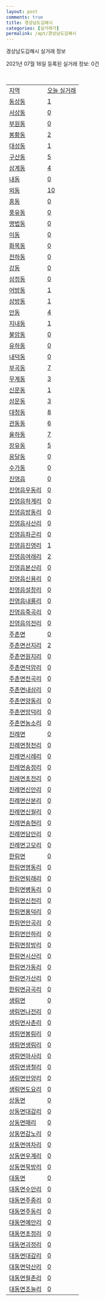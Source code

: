```yaml
---
layout: post
comments: true
title: 경상남도김해시
categories: [실거래가]
permalink: /apt/경상남도김해시
---
```


경상남도김해시 실거래 정보

2021년 07월 16일 등록된 실거래 정보: 0건

<script type="text/javascript">
  google.charts.load('current', {'packages':['corechart']});
  google.charts.setOnLoadCallback(drawChart);

  function drawChart() {
    var data = google.visualization.arrayToDataTable([['거래일', '매매', '전월세', '전매'], ['20-07', 240, 331, 48], ['20-08', 560, 545, 476], ['20-09', 635, 532, 248], ['20-10', 972, 534, 180], ['20-11', 2188, 632, 497], ['20-12', 1419, 695, 386], ['21-01', 782, 609, 195], ['21-02', 675, 783, 114], ['21-03', 946, 608, 146], ['21-04', 787, 499, 330], ['21-05', 1132, 495, 709], ['21-06', 1143, 459, 215], ['21-07', 205, 101, 19]]);

    var options = {
      title: '최근 1년간 유형별 거래량 추이',
      legend: { position: 'bottom' }
    };

    var chart = new google.visualization.LineChart(document.getElementById('columnchart_material'));
    chart.draw(data, (options));
  }
</script>

<div id="columnchart_material" style="width: 95%; margin-left: -35px"></div>
<br>
<table class="sortable">
  <tr>
    <td><a href="#">지역</a></td>
    <td><a href="#">오늘 실거래</a></td>
  </tr>

  
  <tr class="item">
    <td><a href="경상남도 김해시 동상동">동상동</a></td>
    <td><a href="경상남도 김해시 동상동">1</a></td>
  </tr>
    

  <tr class="item">
    <td><a href="경상남도 김해시 서상동">서상동</a></td>
    <td><a href="경상남도 김해시 서상동">0</a></td>
  </tr>
    

  <tr class="item">
    <td><a href="경상남도 김해시 부원동">부원동</a></td>
    <td><a href="경상남도 김해시 부원동">0</a></td>
  </tr>
    

  <tr class="item">
    <td><a href="경상남도 김해시 봉황동">봉황동</a></td>
    <td><a href="경상남도 김해시 봉황동">2</a></td>
  </tr>
    

  <tr class="item">
    <td><a href="경상남도 김해시 대성동">대성동</a></td>
    <td><a href="경상남도 김해시 대성동">1</a></td>
  </tr>
    

  <tr class="item">
    <td><a href="경상남도 김해시 구산동">구산동</a></td>
    <td><a href="경상남도 김해시 구산동">5</a></td>
  </tr>
    

  <tr class="item">
    <td><a href="경상남도 김해시 삼계동">삼계동</a></td>
    <td><a href="경상남도 김해시 삼계동">4</a></td>
  </tr>
    

  <tr class="item">
    <td><a href="경상남도 김해시 내동">내동</a></td>
    <td><a href="경상남도 김해시 내동">0</a></td>
  </tr>
    

  <tr class="item">
    <td><a href="경상남도 김해시 외동">외동</a></td>
    <td><a href="경상남도 김해시 외동">10</a></td>
  </tr>
    

  <tr class="item">
    <td><a href="경상남도 김해시 흥동">흥동</a></td>
    <td><a href="경상남도 김해시 흥동">0</a></td>
  </tr>
    

  <tr class="item">
    <td><a href="경상남도 김해시 풍유동">풍유동</a></td>
    <td><a href="경상남도 김해시 풍유동">0</a></td>
  </tr>
    

  <tr class="item">
    <td><a href="경상남도 김해시 명법동">명법동</a></td>
    <td><a href="경상남도 김해시 명법동">0</a></td>
  </tr>
    

  <tr class="item">
    <td><a href="경상남도 김해시 이동">이동</a></td>
    <td><a href="경상남도 김해시 이동">0</a></td>
  </tr>
    

  <tr class="item">
    <td><a href="경상남도 김해시 화목동">화목동</a></td>
    <td><a href="경상남도 김해시 화목동">0</a></td>
  </tr>
    

  <tr class="item">
    <td><a href="경상남도 김해시 전하동">전하동</a></td>
    <td><a href="경상남도 김해시 전하동">0</a></td>
  </tr>
    

  <tr class="item">
    <td><a href="경상남도 김해시 강동">강동</a></td>
    <td><a href="경상남도 김해시 강동">0</a></td>
  </tr>
    

  <tr class="item">
    <td><a href="경상남도 김해시 삼정동">삼정동</a></td>
    <td><a href="경상남도 김해시 삼정동">0</a></td>
  </tr>
    

  <tr class="item">
    <td><a href="경상남도 김해시 어방동">어방동</a></td>
    <td><a href="경상남도 김해시 어방동">1</a></td>
  </tr>
    

  <tr class="item">
    <td><a href="경상남도 김해시 삼방동">삼방동</a></td>
    <td><a href="경상남도 김해시 삼방동">1</a></td>
  </tr>
    

  <tr class="item">
    <td><a href="경상남도 김해시 안동">안동</a></td>
    <td><a href="경상남도 김해시 안동">4</a></td>
  </tr>
    

  <tr class="item">
    <td><a href="경상남도 김해시 지내동">지내동</a></td>
    <td><a href="경상남도 김해시 지내동">1</a></td>
  </tr>
    

  <tr class="item">
    <td><a href="경상남도 김해시 불암동">불암동</a></td>
    <td><a href="경상남도 김해시 불암동">0</a></td>
  </tr>
    

  <tr class="item">
    <td><a href="경상남도 김해시 유하동">유하동</a></td>
    <td><a href="경상남도 김해시 유하동">0</a></td>
  </tr>
    

  <tr class="item">
    <td><a href="경상남도 김해시 내덕동">내덕동</a></td>
    <td><a href="경상남도 김해시 내덕동">0</a></td>
  </tr>
    

  <tr class="item">
    <td><a href="경상남도 김해시 부곡동">부곡동</a></td>
    <td><a href="경상남도 김해시 부곡동">7</a></td>
  </tr>
    

  <tr class="item">
    <td><a href="경상남도 김해시 무계동">무계동</a></td>
    <td><a href="경상남도 김해시 무계동">3</a></td>
  </tr>
    

  <tr class="item">
    <td><a href="경상남도 김해시 신문동">신문동</a></td>
    <td><a href="경상남도 김해시 신문동">1</a></td>
  </tr>
    

  <tr class="item">
    <td><a href="경상남도 김해시 삼문동">삼문동</a></td>
    <td><a href="경상남도 김해시 삼문동">3</a></td>
  </tr>
    

  <tr class="item">
    <td><a href="경상남도 김해시 대청동">대청동</a></td>
    <td><a href="경상남도 김해시 대청동">8</a></td>
  </tr>
    

  <tr class="item">
    <td><a href="경상남도 김해시 관동동">관동동</a></td>
    <td><a href="경상남도 김해시 관동동">6</a></td>
  </tr>
    

  <tr class="item">
    <td><a href="경상남도 김해시 율하동">율하동</a></td>
    <td><a href="경상남도 김해시 율하동">7</a></td>
  </tr>
    

  <tr class="item">
    <td><a href="경상남도 김해시 장유동">장유동</a></td>
    <td><a href="경상남도 김해시 장유동">5</a></td>
  </tr>
    

  <tr class="item">
    <td><a href="경상남도 김해시 응달동">응달동</a></td>
    <td><a href="경상남도 김해시 응달동">0</a></td>
  </tr>
    

  <tr class="item">
    <td><a href="경상남도 김해시 수가동">수가동</a></td>
    <td><a href="경상남도 김해시 수가동">0</a></td>
  </tr>
    

  <tr class="item">
    <td><a href="경상남도 김해시 진영읍">진영읍</a></td>
    <td><a href="경상남도 김해시 진영읍">0</a></td>
  </tr>
    

  <tr class="item">
    <td><a href="경상남도 김해시 진영읍 우동리">진영읍우동리</a></td>
    <td><a href="경상남도 김해시 진영읍 우동리">0</a></td>
  </tr>
    

  <tr class="item">
    <td><a href="경상남도 김해시 진영읍 하계리">진영읍하계리</a></td>
    <td><a href="경상남도 김해시 진영읍 하계리">0</a></td>
  </tr>
    

  <tr class="item">
    <td><a href="경상남도 김해시 진영읍 방동리">진영읍방동리</a></td>
    <td><a href="경상남도 김해시 진영읍 방동리">0</a></td>
  </tr>
    

  <tr class="item">
    <td><a href="경상남도 김해시 진영읍 사산리">진영읍사산리</a></td>
    <td><a href="경상남도 김해시 진영읍 사산리">0</a></td>
  </tr>
    

  <tr class="item">
    <td><a href="경상남도 김해시 진영읍 좌곤리">진영읍좌곤리</a></td>
    <td><a href="경상남도 김해시 진영읍 좌곤리">0</a></td>
  </tr>
    

  <tr class="item">
    <td><a href="경상남도 김해시 진영읍 진영리">진영읍진영리</a></td>
    <td><a href="경상남도 김해시 진영읍 진영리">1</a></td>
  </tr>
    

  <tr class="item">
    <td><a href="경상남도 김해시 진영읍 여래리">진영읍여래리</a></td>
    <td><a href="경상남도 김해시 진영읍 여래리">2</a></td>
  </tr>
    

  <tr class="item">
    <td><a href="경상남도 김해시 진영읍 본산리">진영읍본산리</a></td>
    <td><a href="경상남도 김해시 진영읍 본산리">0</a></td>
  </tr>
    

  <tr class="item">
    <td><a href="경상남도 김해시 진영읍 신용리">진영읍신용리</a></td>
    <td><a href="경상남도 김해시 진영읍 신용리">0</a></td>
  </tr>
    

  <tr class="item">
    <td><a href="경상남도 김해시 진영읍 설창리">진영읍설창리</a></td>
    <td><a href="경상남도 김해시 진영읍 설창리">0</a></td>
  </tr>
    

  <tr class="item">
    <td><a href="경상남도 김해시 진영읍 내룡리">진영읍내룡리</a></td>
    <td><a href="경상남도 김해시 진영읍 내룡리">0</a></td>
  </tr>
    

  <tr class="item">
    <td><a href="경상남도 김해시 진영읍 죽곡리">진영읍죽곡리</a></td>
    <td><a href="경상남도 김해시 진영읍 죽곡리">0</a></td>
  </tr>
    

  <tr class="item">
    <td><a href="경상남도 김해시 진영읍 의전리">진영읍의전리</a></td>
    <td><a href="경상남도 김해시 진영읍 의전리">0</a></td>
  </tr>
    

  <tr class="item">
    <td><a href="경상남도 김해시 주촌면">주촌면</a></td>
    <td><a href="경상남도 김해시 주촌면">0</a></td>
  </tr>
    

  <tr class="item">
    <td><a href="경상남도 김해시 주촌면 선지리">주촌면선지리</a></td>
    <td><a href="경상남도 김해시 주촌면 선지리">2</a></td>
  </tr>
    

  <tr class="item">
    <td><a href="경상남도 김해시 주촌면 원지리">주촌면원지리</a></td>
    <td><a href="경상남도 김해시 주촌면 원지리">0</a></td>
  </tr>
    

  <tr class="item">
    <td><a href="경상남도 김해시 주촌면 덕암리">주촌면덕암리</a></td>
    <td><a href="경상남도 김해시 주촌면 덕암리">0</a></td>
  </tr>
    

  <tr class="item">
    <td><a href="경상남도 김해시 주촌면 천곡리">주촌면천곡리</a></td>
    <td><a href="경상남도 김해시 주촌면 천곡리">0</a></td>
  </tr>
    

  <tr class="item">
    <td><a href="경상남도 김해시 주촌면 내삼리">주촌면내삼리</a></td>
    <td><a href="경상남도 김해시 주촌면 내삼리">0</a></td>
  </tr>
    

  <tr class="item">
    <td><a href="경상남도 김해시 주촌면 양동리">주촌면양동리</a></td>
    <td><a href="경상남도 김해시 주촌면 양동리">0</a></td>
  </tr>
    

  <tr class="item">
    <td><a href="경상남도 김해시 주촌면 망덕리">주촌면망덕리</a></td>
    <td><a href="경상남도 김해시 주촌면 망덕리">0</a></td>
  </tr>
    

  <tr class="item">
    <td><a href="경상남도 김해시 주촌면 농소리">주촌면농소리</a></td>
    <td><a href="경상남도 김해시 주촌면 농소리">0</a></td>
  </tr>
    

  <tr class="item">
    <td><a href="경상남도 김해시 진례면">진례면</a></td>
    <td><a href="경상남도 김해시 진례면">0</a></td>
  </tr>
    

  <tr class="item">
    <td><a href="경상남도 김해시 진례면 청천리">진례면청천리</a></td>
    <td><a href="경상남도 김해시 진례면 청천리">0</a></td>
  </tr>
    

  <tr class="item">
    <td><a href="경상남도 김해시 진례면 시례리">진례면시례리</a></td>
    <td><a href="경상남도 김해시 진례면 시례리">0</a></td>
  </tr>
    

  <tr class="item">
    <td><a href="경상남도 김해시 진례면 송정리">진례면송정리</a></td>
    <td><a href="경상남도 김해시 진례면 송정리">0</a></td>
  </tr>
    

  <tr class="item">
    <td><a href="경상남도 김해시 진례면 초전리">진례면초전리</a></td>
    <td><a href="경상남도 김해시 진례면 초전리">0</a></td>
  </tr>
    

  <tr class="item">
    <td><a href="경상남도 김해시 진례면 신안리">진례면신안리</a></td>
    <td><a href="경상남도 김해시 진례면 신안리">0</a></td>
  </tr>
    

  <tr class="item">
    <td><a href="경상남도 김해시 진례면 산본리">진례면산본리</a></td>
    <td><a href="경상남도 김해시 진례면 산본리">0</a></td>
  </tr>
    

  <tr class="item">
    <td><a href="경상남도 김해시 진례면 신월리">진례면신월리</a></td>
    <td><a href="경상남도 김해시 진례면 신월리">0</a></td>
  </tr>
    

  <tr class="item">
    <td><a href="경상남도 김해시 진례면 송현리">진례면송현리</a></td>
    <td><a href="경상남도 김해시 진례면 송현리">0</a></td>
  </tr>
    

  <tr class="item">
    <td><a href="경상남도 김해시 진례면 담안리">진례면담안리</a></td>
    <td><a href="경상남도 김해시 진례면 담안리">0</a></td>
  </tr>
    

  <tr class="item">
    <td><a href="경상남도 김해시 진례면 고모리">진례면고모리</a></td>
    <td><a href="경상남도 김해시 진례면 고모리">0</a></td>
  </tr>
    

  <tr class="item">
    <td><a href="경상남도 김해시 한림면">한림면</a></td>
    <td><a href="경상남도 김해시 한림면">0</a></td>
  </tr>
    

  <tr class="item">
    <td><a href="경상남도 김해시 한림면 명동리">한림면명동리</a></td>
    <td><a href="경상남도 김해시 한림면 명동리">0</a></td>
  </tr>
    

  <tr class="item">
    <td><a href="경상남도 김해시 한림면 퇴래리">한림면퇴래리</a></td>
    <td><a href="경상남도 김해시 한림면 퇴래리">0</a></td>
  </tr>
    

  <tr class="item">
    <td><a href="경상남도 김해시 한림면 병동리">한림면병동리</a></td>
    <td><a href="경상남도 김해시 한림면 병동리">0</a></td>
  </tr>
    

  <tr class="item">
    <td><a href="경상남도 김해시 한림면 신천리">한림면신천리</a></td>
    <td><a href="경상남도 김해시 한림면 신천리">0</a></td>
  </tr>
    

  <tr class="item">
    <td><a href="경상남도 김해시 한림면 용덕리">한림면용덕리</a></td>
    <td><a href="경상남도 김해시 한림면 용덕리">0</a></td>
  </tr>
    

  <tr class="item">
    <td><a href="경상남도 김해시 한림면 안곡리">한림면안곡리</a></td>
    <td><a href="경상남도 김해시 한림면 안곡리">0</a></td>
  </tr>
    

  <tr class="item">
    <td><a href="경상남도 김해시 한림면 안하리">한림면안하리</a></td>
    <td><a href="경상남도 김해시 한림면 안하리">0</a></td>
  </tr>
    

  <tr class="item">
    <td><a href="경상남도 김해시 한림면 장방리">한림면장방리</a></td>
    <td><a href="경상남도 김해시 한림면 장방리">0</a></td>
  </tr>
    

  <tr class="item">
    <td><a href="경상남도 김해시 한림면 시산리">한림면시산리</a></td>
    <td><a href="경상남도 김해시 한림면 시산리">0</a></td>
  </tr>
    

  <tr class="item">
    <td><a href="경상남도 김해시 한림면 가동리">한림면가동리</a></td>
    <td><a href="경상남도 김해시 한림면 가동리">0</a></td>
  </tr>
    

  <tr class="item">
    <td><a href="경상남도 김해시 한림면 가산리">한림면가산리</a></td>
    <td><a href="경상남도 김해시 한림면 가산리">0</a></td>
  </tr>
    

  <tr class="item">
    <td><a href="경상남도 김해시 한림면 금곡리">한림면금곡리</a></td>
    <td><a href="경상남도 김해시 한림면 금곡리">0</a></td>
  </tr>
    

  <tr class="item">
    <td><a href="경상남도 김해시 생림면">생림면</a></td>
    <td><a href="경상남도 김해시 생림면">0</a></td>
  </tr>
    

  <tr class="item">
    <td><a href="경상남도 김해시 생림면 나전리">생림면나전리</a></td>
    <td><a href="경상남도 김해시 생림면 나전리">0</a></td>
  </tr>
    

  <tr class="item">
    <td><a href="경상남도 김해시 생림면 사촌리">생림면사촌리</a></td>
    <td><a href="경상남도 김해시 생림면 사촌리">0</a></td>
  </tr>
    

  <tr class="item">
    <td><a href="경상남도 김해시 생림면 봉림리">생림면봉림리</a></td>
    <td><a href="경상남도 김해시 생림면 봉림리">0</a></td>
  </tr>
    

  <tr class="item">
    <td><a href="경상남도 김해시 생림면 생림리">생림면생림리</a></td>
    <td><a href="경상남도 김해시 생림면 생림리">0</a></td>
  </tr>
    

  <tr class="item">
    <td><a href="경상남도 김해시 생림면 마사리">생림면마사리</a></td>
    <td><a href="경상남도 김해시 생림면 마사리">0</a></td>
  </tr>
    

  <tr class="item">
    <td><a href="경상남도 김해시 생림면 생철리">생림면생철리</a></td>
    <td><a href="경상남도 김해시 생림면 생철리">0</a></td>
  </tr>
    

  <tr class="item">
    <td><a href="경상남도 김해시 생림면 안양리">생림면안양리</a></td>
    <td><a href="경상남도 김해시 생림면 안양리">0</a></td>
  </tr>
    

  <tr class="item">
    <td><a href="경상남도 김해시 생림면 도요리">생림면도요리</a></td>
    <td><a href="경상남도 김해시 생림면 도요리">0</a></td>
  </tr>
    

  <tr class="item">
    <td><a href="경상남도 김해시 상동면">상동면</a></td>
    <td><a href="경상남도 김해시 상동면">0</a></td>
  </tr>
    

  <tr class="item">
    <td><a href="경상남도 김해시 상동면 대감리">상동면대감리</a></td>
    <td><a href="경상남도 김해시 상동면 대감리">0</a></td>
  </tr>
    

  <tr class="item">
    <td><a href="경상남도 김해시 상동면 매리">상동면매리</a></td>
    <td><a href="경상남도 김해시 상동면 매리">0</a></td>
  </tr>
    

  <tr class="item">
    <td><a href="경상남도 김해시 상동면 감노리">상동면감노리</a></td>
    <td><a href="경상남도 김해시 상동면 감노리">0</a></td>
  </tr>
    

  <tr class="item">
    <td><a href="경상남도 김해시 상동면 여차리">상동면여차리</a></td>
    <td><a href="경상남도 김해시 상동면 여차리">0</a></td>
  </tr>
    

  <tr class="item">
    <td><a href="경상남도 김해시 상동면 우계리">상동면우계리</a></td>
    <td><a href="경상남도 김해시 상동면 우계리">0</a></td>
  </tr>
    

  <tr class="item">
    <td><a href="경상남도 김해시 상동면 묵방리">상동면묵방리</a></td>
    <td><a href="경상남도 김해시 상동면 묵방리">0</a></td>
  </tr>
    

  <tr class="item">
    <td><a href="경상남도 김해시 대동면">대동면</a></td>
    <td><a href="경상남도 김해시 대동면">0</a></td>
  </tr>
    

  <tr class="item">
    <td><a href="경상남도 김해시 대동면 수안리">대동면수안리</a></td>
    <td><a href="경상남도 김해시 대동면 수안리">0</a></td>
  </tr>
    

  <tr class="item">
    <td><a href="경상남도 김해시 대동면 주중리">대동면주중리</a></td>
    <td><a href="경상남도 김해시 대동면 주중리">0</a></td>
  </tr>
    

  <tr class="item">
    <td><a href="경상남도 김해시 대동면 주동리">대동면주동리</a></td>
    <td><a href="경상남도 김해시 대동면 주동리">0</a></td>
  </tr>
    

  <tr class="item">
    <td><a href="경상남도 김해시 대동면 예안리">대동면예안리</a></td>
    <td><a href="경상남도 김해시 대동면 예안리">0</a></td>
  </tr>
    

  <tr class="item">
    <td><a href="경상남도 김해시 대동면 초정리">대동면초정리</a></td>
    <td><a href="경상남도 김해시 대동면 초정리">0</a></td>
  </tr>
    

  <tr class="item">
    <td><a href="경상남도 김해시 대동면 괴정리">대동면괴정리</a></td>
    <td><a href="경상남도 김해시 대동면 괴정리">0</a></td>
  </tr>
    

  <tr class="item">
    <td><a href="경상남도 김해시 대동면 대감리">대동면대감리</a></td>
    <td><a href="경상남도 김해시 대동면 대감리">0</a></td>
  </tr>
    

  <tr class="item">
    <td><a href="경상남도 김해시 대동면 덕산리">대동면덕산리</a></td>
    <td><a href="경상남도 김해시 대동면 덕산리">0</a></td>
  </tr>
    

  <tr class="item">
    <td><a href="경상남도 김해시 대동면 월촌리">대동면월촌리</a></td>
    <td><a href="경상남도 김해시 대동면 월촌리">0</a></td>
  </tr>
    

  <tr class="item">
    <td><a href="경상남도 김해시 대동면 조눌리">대동면조눌리</a></td>
    <td><a href="경상남도 김해시 대동면 조눌리">0</a></td>
  </tr>
    


</table>


    